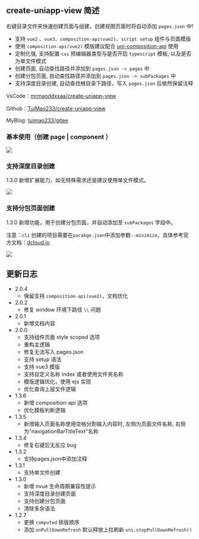 ## create-uniapp-view 简述

右键目录文件夹快速创建页面与组建，创建视图页面时将自动添加 `pages.json` 中!

- 支持 `vue2` 、`vue3`、`composition-api(vue2)`、`script setup` 组件与页面模版
- 使用 `composition-api(vue2)` 模版建议配合 [uni-composition-api](https://github.com/TuiMao233/uni-composition-api) 使用
- 定制化强, 支持配置 `css` 预编辑器类型与是否开启 `typescript` 模板, 以及是否为单文件模式
- 创建页面, 自动查找路径并添加到 `pages.json -> pages` 中
- 创建分包页面, 自动查找路径并添加到 `pages.json -> subPackages` 中
- 支持深度目录创建, 自动查找根目录下路径，写入 `pages.json` 后依然保留注释



VsCode：[mrmaoddxxaa/create-uniapp-view](https://marketplace.visualstudio.com/items?itemName=mrmaoddxxaa.create-uniapp-view)

Github：[TuiMao233/create-uniapp-view](https://github.com/TuiMao233/create-uniapp-view)

MyBlog: [tuimao233/gitee](https://tuimao233.gitee.io/mao-blog/ruan-jian-kai-fa/qian-duan-bi-ji/01-html-chao-wen-ben-biao-ji-yu-yan.html)

### 基本使用（创建 page | component ）

![](https://pshangcheng.wsandos.com/pic/16015205724578)

### 支持深度目录创建

1.3.0 新增扩展能力，如无特殊需求还是建议使用单文件模式。

![](https://qie-online-sale-qiniu.wsandos.com/exts.gif)

### 支持分包页面创建

1.3.0 新增功能，用于创建分包页面，并自动添加至 `subPackages` 字段中。

注意：`cli` 创建的项目需要在`pacakge.json`中添加参数`--minimize`，具体参考官方文档：[dcloud.io](https://uniapp.dcloud.io/collocation/pages?id=subpackages)

![](https://qie-online-sale-qiniu.wsandos.com/1dddw1334.gif)

## 更新日志
- 2.0.4
  - 保留支持 `composition-api(vue2)`，文档优化
- 2.0.2
  - 修复 window 环境下路径 `\\` 问题
- 2.0.1
  - 新增文档内容
- 2.0.0
  - 支持组件页面 style scoped 选项
  - 重构主逻辑
  - 修复无法写入 pages.json
  - 支持 setup 语法
  - 支持 vue3 模版
  - 支持自定义名称 index 或者使用文件夹名称
  - 模版逻辑优化，使用 ejs 实现
  - 优化查询上层文件逻辑
- 1.3.6
  - 新增 composition-api 选项
  - 优化模板判断逻辑
- 1.3.5
  - 新增输入页面名称使用空格分割输入内容时, 左侧为页面文件名称, 右侧为"navigationBarTitleText"名称
- 1.3.4
  - 修复右键后无反应 bug
- 1.3.2
  - 支持pages.json中添加注释
- 1.3.1
  - 支持单文件创建
- 1.3.0
  - 新增 nvue 生命周期兼容性提示
  - 支持深度目录创建页面
  - 支持创建分包页面
  - 清除多余语法
- 1.2.7
  - 更换 `computed` 排版顺序
  - 添加 `onPullDownRefresh` 默认释放上拉刷新 `uni.stopPullDownRefresh()`
